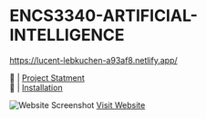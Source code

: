 # ENCS3340-ARTIFICIAL-INTELLIGENCE
https://lucent-lebkuchen-a93af8.netlify.app/

🔗 | [Project Statment](Project1/README.md)  <br>
🔗 | [Installation](https://lucent-lebkuchen-a93af8.netlify.app)<br>

![Website Screenshot](img/)
[Visit Website](https://lucent-lebkuchen-a93af8.netlify.app/)
